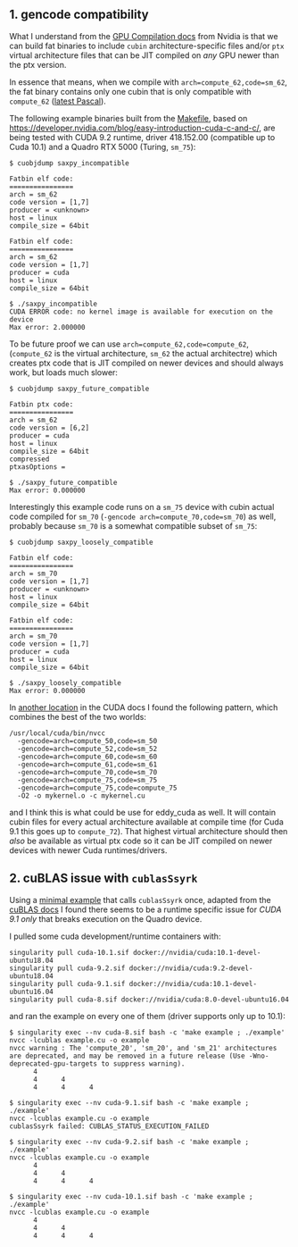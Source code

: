 ## 1. gencode compatibility

What I understand from the [GPU Compilation docs](https://docs.nvidia.com/cuda/cuda-compiler-driver-nvcc/index.html#application-compatibility) from Nvidia is that we can build fat binaries to include `cubin` architecture-specific files and/or `ptx` virtual architecture files that can be JIT compiled on *any* GPU newer than the ptx version.

In essence that means, when we compile with `arch=compute_62,code=sm_62`, the fat binary contains only one cubin that is only compatible with `compute_62` ([latest Pascal](https://docs.nvidia.com/cuda/cuda-compiler-driver-nvcc/index.html#gpu-feature-list)).

The following example binaries built from the [Makefile](Makefile), based on https://developer.nvidia.com/blog/easy-introduction-cuda-c-and-c/, are being tested with CUDA 9.2 runtime, driver 418.152.00 (compatible up to Cuda 10.1) and a Quadro RTX 5000 (Turing, `sm_75`):

```
$ cuobjdump saxpy_incompatible

Fatbin elf code:
================
arch = sm_62
code version = [1,7]
producer = <unknown>
host = linux
compile_size = 64bit

Fatbin elf code:
================
arch = sm_62
code version = [1,7]
producer = cuda
host = linux
compile_size = 64bit

$ ./saxpy_incompatible
CUDA ERROR code: no kernel image is available for execution on the device
Max error: 2.000000
```

To be future proof we can use `arch=compute_62,code=compute_62`,  (`compute_62` is the virtual architecture, `sm_62` the actual architectre) which creates ptx code that is JIT compiled on newer devices and should always work, but loads much slower:

```
$ cuobjdump saxpy_future_compatible

Fatbin ptx code:
================
arch = sm_62
code version = [6,2]
producer = cuda
host = linux
compile_size = 64bit
compressed
ptxasOptions =

$ ./saxpy_future_compatible
Max error: 0.000000
```

Interestingly this example code runs on a `sm_75` device with cubin actual code
compiled for `sm_70` (`-gencode arch=compute_70,code=sm_70`) as well, probably
because `sm_70` is a somewhat compatible subset of `sm_75`:


```
$ cuobjdump saxpy_loosely_compatible

Fatbin elf code:
================
arch = sm_70
code version = [1,7]
producer = <unknown>
host = linux
compile_size = 64bit

Fatbin elf code:
================
arch = sm_70
code version = [1,7]
producer = cuda
host = linux
compile_size = 64bit

$ ./saxpy_loosely_compatible
Max error: 0.000000
```

In [another location](https://docs.nvidia.com/cuda/turing-compatibility-guide/index.html#building-turing-compatible-apps-using-cuda-10-0) in the CUDA docs I found the following pattern, which combines the best of the two worlds:

```
/usr/local/cuda/bin/nvcc
  -gencode=arch=compute_50,code=sm_50
  -gencode=arch=compute_52,code=sm_52
  -gencode=arch=compute_60,code=sm_60
  -gencode=arch=compute_61,code=sm_61
  -gencode=arch=compute_70,code=sm_70
  -gencode=arch=compute_75,code=sm_75
  -gencode=arch=compute_75,code=compute_75
  -O2 -o mykernel.o -c mykernel.cu
```

and I think this is what could be use for eddy_cuda as well. It will contain cubin files for every actual architecture available at compile time (for Cuda 9.1 this goes up to `compute_72`). That highest virtual architecture should then *also* be available as virtual ptx code so it can be JIT compiled on newer devices with newer Cuda runtimes/drivers.


## 2. cuBLAS issue with `cublasSsyrk`

Using a [minimal example](example.cu) that calls `cublasSsyrk` once, adapted from the [cuBLAS docs](https://docs.nvidia.com/cuda/cublas/index.html#example-code) I found there seems to be a runtime specific issue for *CUDA 9.1 only* that breaks execution on the Quadro device.

I pulled some cuda development/runtime containers with:

```
singularity pull cuda-10.1.sif docker://nvidia/cuda:10.1-devel-ubuntu18.04
singularity pull cuda-9.2.sif docker://nvidia/cuda:9.2-devel-ubuntu18.04
singularity pull cuda-9.1.sif docker://nvidia/cuda:10.1-devel-ubuntu16.04
singularity pull cuda-8.sif docker://nvidia/cuda:8.0-devel-ubuntu16.04
```

and ran the example on every one of them (driver supports only up to 10.1):

```
$ singularity exec --nv cuda-8.sif bash -c 'make example ; ./example'
nvcc -lcublas example.cu -o example
nvcc warning : The 'compute_20', 'sm_20', and 'sm_21' architectures are deprecated, and may be removed in a future release (Use -Wno-deprecated-gpu-targets to suppress warning).
      4
      4      4
      4      4      4
```

```
$ singularity exec --nv cuda-9.1.sif bash -c 'make example ; ./example'
nvcc -lcublas example.cu -o example
cublasSsyrk failed: CUBLAS_STATUS_EXECUTION_FAILED
```

```
$ singularity exec --nv cuda-9.2.sif bash -c 'make example ; ./example'
nvcc -lcublas example.cu -o example
      4
      4      4
      4      4      4
```

```
$ singularity exec --nv cuda-10.1.sif bash -c 'make example ; ./example'
nvcc -lcublas example.cu -o example
      4
      4      4
      4      4      4

```
